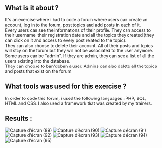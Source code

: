 ## What is it about ? 
It's an exercise where i had to code a forum where users can create an account, log in to the forum, post topics and add posts in each of it. <br>
Every users can see the informations of their profile. They can access to their username, their registration date and all the topics they created (they can click on it and access to every post related to the topic). <br> They can also choose to delete their account. All of their posts and topics will stay on the forum but they will not be associated to the user anymore. <br>
Some users can be "admin". If they are admin, they can see a list of all the users existing into the database. <br>
They can choose to ban/deban a user. Admins can also delete all the topics and posts that exist on the forum.

## What tools was used for this exercise ?
In order to code this forum, i used the following languages : PHP, SQL, HTML and CSS. I also used a framework that was created by my trainers.

## Results :

![Capture d’écran (89)](https://github.com/user-attachments/assets/35f72a39-7bcc-4310-86d7-90ff1d0993dd)
![Capture d’écran (90)](https://github.com/user-attachments/assets/92aae679-c9bb-4288-8d65-ecef799365d0)
![Capture d’écran (91)](https://github.com/user-attachments/assets/94b8dbc2-8034-4f68-a349-0b8880f08dd1)
![Capture d’écran (92)](https://github.com/user-attachments/assets/92f6aa30-6ab9-4f76-afdb-a08e6d90ea8c)
![Capture d’écran (93)](https://github.com/user-attachments/assets/8ff0f21b-5d5a-4d08-b999-b1b9e8ebc706)
![Capture d’écran (94)](https://github.com/user-attachments/assets/998e287d-67ef-40a7-a23a-e6a3a3b9fec5)
![Capture d’écran (95)](https://github.com/user-attachments/assets/61582350-217d-497b-93b8-673eb8160169)

